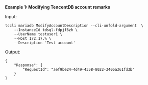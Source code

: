 **Example 1: Modifying TencentDB account remarks**



Input: 

```
tccli mariadb ModifyAccountDescription --cli-unfold-argument  \
    --InstanceId tdsql-fdpjf5zh \
    --UserName testuser1 \
    --Host 172.17.% \
    --Description 'Test account'
```

Output: 
```
{
    "Response": {
        "RequestId": "aef9be24-4d49-4358-8022-3405a361fd3b"
    }
}
```

